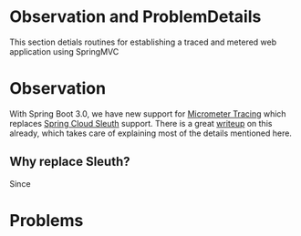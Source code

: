 # Observation and ProblemDetails

This section detials routines for establishing a traced and metered web application using SpringMVC

# Observation

With Spring Boot 3.0, we have new support for [Micrometer Tracing](https://micrometer.io/docs/tracing) which replaces 
 [Spring Cloud Sleuth](https://spring.io/projects/spring-cloud-sleuth) support. There is a great [writeup](https://spring.io/blog/2022/10/12/observability-with-spring-boot-3) on this
already, which takes care of explaining most of the details mentioned here.

## Why replace Sleuth?

Since 
# Problems